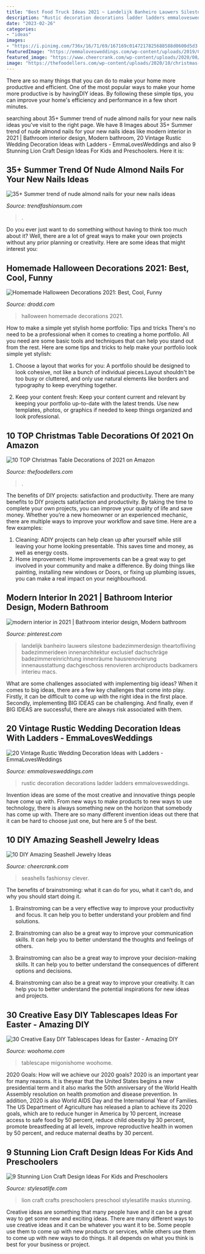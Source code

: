 ```yaml
---
title: "Best Food Truck Ideas 2021 ~ Landelijk Banheiro Lauwers Silestone Badezimmerdesign Theartofliving Badezimmerideen Innenarchitektur Exclusief Dachschräge Badezimmereinrichtung Innenräume Hausrenovierung Innenausstattung Dachgeschoss Renovieren Archiproducts Badkamers Interieu Macs"
description: "Rustic decoration decorations ladder ladders emmalovesweddings"
date: "2023-02-26"
categories:
- "ideas"
images:
- "https://i.pinimg.com/736x/16/71/69/167169c0147217825688588d0600d5d3.jpg"
featuredImage: "https://emmalovesweddings.com/wp-content/uploads/2019/08/vinage-wedding-decorations-with-ladder.jpg"
featured_image: "https://www.cheercrank.com/wp-content/uploads/2020/08/9-6.jpg"
image: "https://thefoodellers.com/wp-content/uploads/2020/10/christmas-table-decorations-scaled.jpeg"
---
```



There are so many things that you can do to make your home more productive and efficient. One of the most popular ways to make your home more productive is by havingDIY ideas. By following these simple tips, you can improve your home's efficiency and performance in a few short minutes.

	

		
searching about 35+ Summer trend of nude almond nails for your new nails ideas you've visit to the right page. We have 8 Images about 35+ Summer trend of nude almond nails for your new nails ideas like modern interior in 2021 | Bathroom interior design, Modern bathroom, 20 Vintage Rustic Wedding Decoration Ideas with Ladders - EmmaLovesWeddings and also 9 Stunning Lion Craft Design Ideas For Kids and Preschoolers. Here it is:
		
    
## 35+ Summer Trend Of Nude Almond Nails For Your New Nails Ideas

<img loading=lazy src="https://trendfashionsum.com/wp-content/uploads/2021/05/15-12.jpg" onerror="this.onerror=null;this.src='https://tse4.mm.bing.net/th?id=OIP.ManiadNX2C_UE1r_RzMQMQHaLH&amp;pid=15.1';" alt="35+ Summer trend of nude almond nails for your new nails ideas">

_Source: trendfashionsum.com_

>. 

	

Do you ever just want to do something without having to think too much about it? Well, there are a lot of great ways to make your own projects without any prior planning or creativity. Here are some ideas that might interest you: 

    
## Homemade Halloween Decorations 2021: Best, Cool, Funny

<img loading=lazy src="https://www.drodd.com/images10/homemade-halloween-decorations15.jpg" onerror="this.onerror=null;this.src='https://tse1.mm.bing.net/th?id=OIP.DbRzpIr0OYB8uf-POCO6ygHaRE&amp;pid=15.1';" alt="Homemade Halloween Decorations 2021: Best, Cool, Funny">

_Source: drodd.com_

>halloween homemade decorations 2021. 

	

How to make a simple yet stylish home portfolio: Tips and tricks
There's no need to be a professional when it comes to creating a home portfolio. All you need are some basic tools and techniques that can help you stand out from the rest. Here are some tips and tricks to help make your portfolio look simple yet stylish:
1. Choose a layout that works for you: A portfolio should be designed to look cohesive, not like a bunch of individual pieces.Layout shouldn't be too busy or cluttered, and only use natural elements like borders and typography to keep everything together.

2. Keep your content fresh: Keep your content current and relevant by keeping your portfolio up-to-date with the latest trends. Use new templates, photos, or graphics if needed to keep things organized and look professional.


    
## 10 TOP Christmas Table Decorations Of 2021 On Amazon

<img loading=lazy src="https://thefoodellers.com/wp-content/uploads/2020/10/christmas-table-decorations-scaled.jpeg" onerror="this.onerror=null;this.src='https://tse4.mm.bing.net/th?id=OIP.g2wHoKRwQNW6z7d69pQqtwHaLH&amp;pid=15.1';" alt="10 TOP Christmas Table Decorations of 2021 on Amazon">

_Source: thefoodellers.com_

>. 

	

The benefits of DIY projects: satisfaction and productivity.
There are many benefits to DIY projects satisfaction and productivity. By taking the time to complete your own projects, you can improve your quality of life and save money. Whether you’re a new homeowner or an experienced mechanic, there are multiple ways to improve your workflow and save time. Here are a few examples: 
1. Cleaning: ADIY projects can help clean up after yourself while still leaving your home looking presentable. This saves time and money, as well as energy costs. 
2. Home improvement: Home improvements can be a great way to get involved in your community and make a difference. By doing things like painting, installing new windows or Doors, or fixing up plumbing issues, you can make a real impact on your neighbourhood. 

    
## Modern Interior In 2021 | Bathroom Interior Design, Modern Bathroom

<img loading=lazy src="https://i.pinimg.com/736x/16/71/69/167169c0147217825688588d0600d5d3.jpg" onerror="this.onerror=null;this.src='https://tse1.mm.bing.net/th?id=OIP.nkVlnrSt6MD27Eii4U5CQgHaLH&amp;pid=15.1';" alt="modern interior in 2021 | Bathroom interior design, Modern bathroom">

_Source: pinterest.com_

>landelijk banheiro lauwers silestone badezimmerdesign theartofliving badezimmerideen innenarchitektur exclusief dachschräge badezimmereinrichtung innenräume hausrenovierung innenausstattung dachgeschoss renovieren archiproducts badkamers interieu macs. 

	

What are some challenges associated with implementing big ideas?
When it comes to big ideas, there are a few key challenges that come into play. Firstly, it can be difficult to come up with the right idea in the first place. Secondly, implementing BIG IDEAS can be challenging. And finally, even if BIG IDEAS are successful, there are always risk associated with them.

    
## 20 Vintage Rustic Wedding Decoration Ideas With Ladders - EmmaLovesWeddings

<img loading=lazy src="https://emmalovesweddings.com/wp-content/uploads/2019/08/vinage-wedding-decorations-with-ladder.jpg" onerror="this.onerror=null;this.src='https://tse3.mm.bing.net/th?id=OIP.RwN6_CP2CjqnUdrcWncxvwHaLN&amp;pid=15.1';" alt="20 Vintage Rustic Wedding Decoration Ideas with Ladders - EmmaLovesWeddings">

_Source: emmalovesweddings.com_

>rustic decoration decorations ladder ladders emmalovesweddings. 

	

Invention ideas are some of the most creative and innovative things people have come up with. From new ways to make products to new ways to use technology, there is always something new on the horizon that somebody has come up with. There are so many different invention ideas out there that it can be hard to choose just one, but here are 5 of the best.

    
## 10 DIY Amazing Seashell Jewelry Ideas

<img loading=lazy src="https://www.cheercrank.com/wp-content/uploads/2020/08/9-6.jpg" onerror="this.onerror=null;this.src='https://tse2.mm.bing.net/th?id=OIP.6Z2sT6PM34xo3PxLb6z0bAHaLH&amp;pid=15.1';" alt="10 DIY Amazing Seashell Jewelry Ideas">

_Source: cheercrank.com_

>seashells fashionsy clever. 

	

The benefits of brainstroming: what it can do for you, what it can’t do, and why you should start doing it.
1. Brainstroming can be a very effective way to improve your productivity and focus. It can help you to better understand your problem and find solutions.
2. Brainstroming can also be a great way to improve your communication skills. It can help you to better understand the thoughts and feelings of others.

3. Brainstroming can also be a great way to improve your decision-making skills. It can help you to better understand the consequences of different options and decisions.

4. Brainstroming can also be a great way to improve your creativity. It can help you to better understand the potential inspirations for new ideas and projects.

    
## 30 Creative Easy DIY Tablescapes Ideas For Easter - Amazing DIY

<img loading=lazy src="https://www.woohome.com/wp-content/uploads/2014/04/diy-easter-Tablescapes-4.jpg" onerror="this.onerror=null;this.src='https://tse2.mm.bing.net/th?id=OIP.5ipwIpC2gcWLkwMoIzL4hAHaLG&amp;pid=15.1';" alt="30 Creative Easy DIY Tablescapes Ideas for Easter - Amazing DIY">

_Source: woohome.com_

>tablescape migonishome woohome. 

	

2020 Goals: How will we achieve our 2020 goals?
2020 is an important year for many reasons. It is theyear that the United States begins a new presidential term and it also marks the 50th anniversary of the World Health Assembly resolution on health promotion and disease prevention. In addition, 2020 is also World AIDS Day and the International Year of Families. 
The US Department of Agriculture has released a plan to achieve its 2020 goals, which are to reduce hunger in America by 10 percent, increase access to safe food by 50 percent, reduce child obesity by 30 percent, promote breastfeeding at all levels, improve reproductive health in women by 50 percent, and reduce maternal deaths by 30 percent.

    
## 9 Stunning Lion Craft Design Ideas For Kids And Preschoolers

<img loading=lazy src="https://stylesatlife.com/wp-content/uploads/2018/02/Stunning-Lion-Craft-Design-Ideas-For-Kids-and-Preschoolers.jpg" onerror="this.onerror=null;this.src='https://tse2.mm.bing.net/th?id=OIP.c7al72mMYfTB76gS1S3vbwHaEK&amp;pid=15.1';" alt="9 Stunning Lion Craft Design Ideas For Kids and Preschoolers">

_Source: stylesatlife.com_

>lion craft crafts preschoolers preschool stylesatlife masks stunning. 

	

Creative ideas are something that many people have and it can be a great way to get some new and exciting ideas. There are many different ways to use creative ideas and it can be whatever you want it to be. Some people use them to come up with new products or services, while others use them to come up with new ways to do things. It all depends on what you think is best for your business or project.

